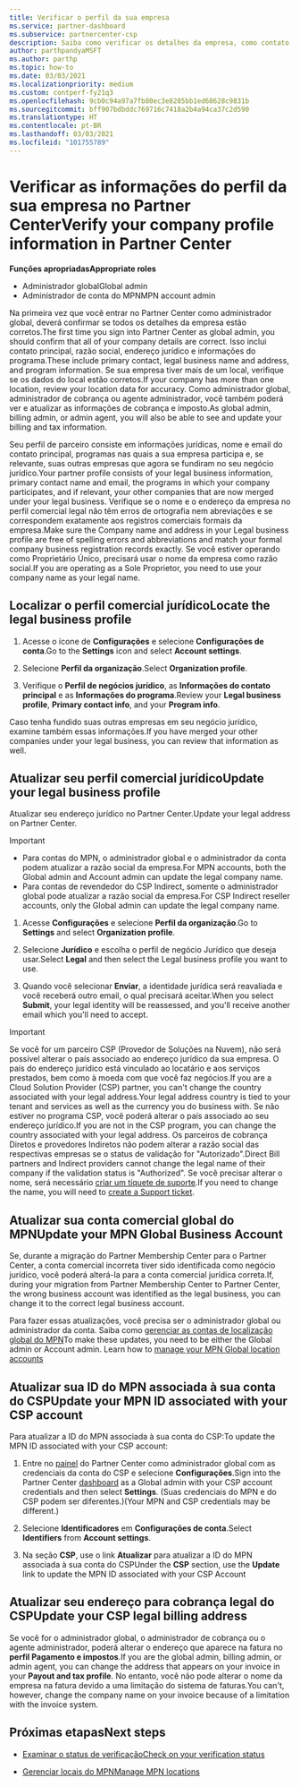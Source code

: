 ```yaml
---
title: Verificar o perfil da sua empresa
ms.service: partner-dashboard
ms.subservice: partnercenter-csp
description: Saiba como verificar os detalhes da empresa, como contato principal, endereço e informações do programa. Você também pode atualizar seus endereços jurídico e para cobrança.
author: parthpandyaMSFT
ms.author: parthp
ms.topic: how-to
ms.date: 03/03/2021
ms.localizationpriority: medium
ms.custom: contperf-fy21q3
ms.openlocfilehash: 9cb0c94a97a7fb80ec3e8285bb1ed68628c9831b
ms.sourcegitcommit: bff907bdbddc769716c7418a2b4a94ca37c2d590
ms.translationtype: HT
ms.contentlocale: pt-BR
ms.lasthandoff: 03/03/2021
ms.locfileid: "101755789"
---
```

# <a name="verify-your-company-profile-information-in-partner-center"></a><span data-ttu-id="5df64-104">Verificar as informações do perfil da sua empresa no Partner Center</span><span class="sxs-lookup"><span data-stu-id="5df64-104">Verify your company profile information in Partner Center</span></span>

<span data-ttu-id="5df64-105">**Funções apropriadas**</span><span class="sxs-lookup"><span data-stu-id="5df64-105">**Appropriate roles**</span></span>

- <span data-ttu-id="5df64-106">Administrador global</span><span class="sxs-lookup"><span data-stu-id="5df64-106">Global admin</span></span>
- <span data-ttu-id="5df64-107">Administrador de conta do MPN</span><span class="sxs-lookup"><span data-stu-id="5df64-107">MPN account admin</span></span>

<span data-ttu-id="5df64-108">Na primeira vez que você entrar no Partner Center como administrador global, deverá confirmar se todos os detalhes da empresa estão corretos.</span><span class="sxs-lookup"><span data-stu-id="5df64-108">The first time you sign into Partner Center as global admin, you should confirm that all of your company details are correct.</span></span> <span data-ttu-id="5df64-109">Isso inclui contato principal, razão social, endereço jurídico e informações do programa.</span><span class="sxs-lookup"><span data-stu-id="5df64-109">These include primary contact, legal business name and address, and program information.</span></span> <span data-ttu-id="5df64-110">Se sua empresa tiver mais de um local, verifique se os dados do local estão corretos.</span><span class="sxs-lookup"><span data-stu-id="5df64-110">If your company has more than one location, review your location data for accuracy.</span></span> <span data-ttu-id="5df64-111">Como administrador global, administrador de cobrança ou agente administrador, você também poderá ver e atualizar as informações de cobrança e imposto.</span><span class="sxs-lookup"><span data-stu-id="5df64-111">As global admin, billing admin, or admin agent, you will also be able to see and update your billing and tax information.</span></span>

<span data-ttu-id="5df64-112">Seu perfil de parceiro consiste em informações jurídicas, nome e email do contato principal, programas nas quais a sua empresa participa e, se relevante, suas outras empresas que agora se fundiram no seu negócio jurídico.</span><span class="sxs-lookup"><span data-stu-id="5df64-112">Your partner profile consists of your legal business information, primary contact name and email, the programs in which your company participates, and if relevant, your other companies that are now merged under your legal business.</span></span> <span data-ttu-id="5df64-113">Verifique se o nome e o endereço da empresa no perfil comercial legal não têm erros de ortografia nem abreviações e se correspondem exatamente aos registros comerciais formais da empresa.</span><span class="sxs-lookup"><span data-stu-id="5df64-113">Make sure the Company name and address in your Legal business profile are free of spelling errors and abbreviations and match your formal company business registration records exactly.</span></span> <span data-ttu-id="5df64-114">Se você estiver operando como Proprietário Único, precisará usar o nome da empresa como razão social.</span><span class="sxs-lookup"><span data-stu-id="5df64-114">If you are operating as a Sole Proprietor, you need to use your company name as your legal name.</span></span>



## <a name="locate-the-legal-business-profile"></a><span data-ttu-id="5df64-115">Localizar o perfil comercial jurídico</span><span class="sxs-lookup"><span data-stu-id="5df64-115">Locate the legal business profile</span></span>

1. <span data-ttu-id="5df64-116">Acesse o ícone de **Configurações** e selecione **Configurações de conta**.</span><span class="sxs-lookup"><span data-stu-id="5df64-116">Go to the **Settings** icon and select **Account settings**.</span></span>
 
1. <span data-ttu-id="5df64-117">Selecione **Perfil da organização**.</span><span class="sxs-lookup"><span data-stu-id="5df64-117">Select **Organization profile**.</span></span> 

2. <span data-ttu-id="5df64-118">Verifique o **Perfil de negócios jurídico**, as **Informações do contato principal** e as **Informações do programa**.</span><span class="sxs-lookup"><span data-stu-id="5df64-118">Review your **Legal business profile**, **Primary contact info**, and your **Program info**.</span></span>

<span data-ttu-id="5df64-119">Caso tenha fundido suas outras empresas em seu negócio jurídico, examine também essas informações.</span><span class="sxs-lookup"><span data-stu-id="5df64-119">If you have merged your other companies under your legal business, you can review that information as well.</span></span> 

## <a name="update-your-legal-business-profile"></a><span data-ttu-id="5df64-120">Atualizar seu perfil comercial jurídico</span><span class="sxs-lookup"><span data-stu-id="5df64-120">Update your legal business profile</span></span>

<span data-ttu-id="5df64-121">Atualizar seu endereço jurídico no Partner Center.</span><span class="sxs-lookup"><span data-stu-id="5df64-121">Update your legal address on Partner Center.</span></span>

>[!Important]
>- <span data-ttu-id="5df64-122">Para contas do MPN, o administrador global e o administrador da conta podem atualizar a razão social da empresa.</span><span class="sxs-lookup"><span data-stu-id="5df64-122">For MPN accounts, both the Global admin and Account admin can update the legal company name.</span></span>
>- <span data-ttu-id="5df64-123">Para contas de revendedor do CSP Indirect, somente o administrador global pode atualizar a razão social da empresa.</span><span class="sxs-lookup"><span data-stu-id="5df64-123">For CSP Indirect reseller accounts, only the Global admin can update the legal company name.</span></span> 

1. <span data-ttu-id="5df64-124">Acesse **Configurações** e selecione **Perfil da organização**.</span><span class="sxs-lookup"><span data-stu-id="5df64-124">Go to **Settings** and select **Organization profile**.</span></span>

2. <span data-ttu-id="5df64-125">Selecione **Jurídico** e escolha o perfil de negócio Jurídico que deseja usar.</span><span class="sxs-lookup"><span data-stu-id="5df64-125">Select **Legal**  and then select the Legal business profile you want to use.</span></span>
 
1. <span data-ttu-id="5df64-126">Quando você selecionar **Enviar**, a identidade jurídica será reavaliada e você receberá outro email, o qual precisará aceitar.</span><span class="sxs-lookup"><span data-stu-id="5df64-126">When you select **Submit**, your legal identity will be reassessed, and you'll receive another email which you'll need to accept.</span></span>

>[!Important]
><span data-ttu-id="5df64-127">Se você for um parceiro CSP (Provedor de Soluções na Nuvem), não será possível alterar o país associado ao endereço jurídico da sua empresa. O país do endereço jurídico está vinculado ao locatário e aos serviços prestados, bem como à moeda com que você faz negócios.</span><span class="sxs-lookup"><span data-stu-id="5df64-127">If you are a Cloud Solution Provider (CSP) partner, you can't change the country associated with your legal address.Your legal address country is tied to your tenant and services as well as the currency you do business with.</span></span> <span data-ttu-id="5df64-128">Se não estiver no programa CSP, você poderá alterar o país associado ao seu endereço jurídico.</span><span class="sxs-lookup"><span data-stu-id="5df64-128">If you are not in the CSP program, you can change the country associated with your legal address.</span></span> <span data-ttu-id="5df64-129">Os parceiros de cobrança Diretos e provedores Indiretos não podem alterar a razão social das respectivas empresas se o status de validação for "Autorizado".</span><span class="sxs-lookup"><span data-stu-id="5df64-129">Direct Bill partners and Indirect providers cannot change the legal name of their company if the validation status is "Authorized".</span></span> <span data-ttu-id="5df64-130">Se você precisar alterar o nome, será necessário [criar um tíquete de suporte](https://partner.microsoft.com/dashboard/support/servicerequests/create?stage=2&topicid=eb74583c-61b3-2124-bffc-00920e0ae772).</span><span class="sxs-lookup"><span data-stu-id="5df64-130">If you need to change the name, you will need to [create a Support ticket](https://partner.microsoft.com/dashboard/support/servicerequests/create?stage=2&topicid=eb74583c-61b3-2124-bffc-00920e0ae772).</span></span>



## <a name="update-your-mpn-global-business-account"></a><span data-ttu-id="5df64-131">Atualizar sua conta comercial global do MPN</span><span class="sxs-lookup"><span data-stu-id="5df64-131">Update your MPN Global Business Account</span></span>

<span data-ttu-id="5df64-132">Se, durante a migração do Partner Membership Center para o Partner Center, a conta comercial incorreta tiver sido identificada como negócio jurídico, você poderá alterá-la para a conta comercial jurídica correta.</span><span class="sxs-lookup"><span data-stu-id="5df64-132">If, during your migration from Partner Membership Center to Partner Center, the wrong business account was identified as the legal business, you can change it to the correct legal business account.</span></span>

<span data-ttu-id="5df64-133">Para fazer essas atualizações, você precisa ser o administrador global ou administrador da conta. Saiba como [gerenciar as contas de localização global do MPN](manage-locations.md)</span><span class="sxs-lookup"><span data-stu-id="5df64-133">To make these updates, you need to be either the Global admin or Account admin. Learn how to [manage your MPN Global location accounts](manage-locations.md)</span></span>


## <a name="update-your-mpn-id-associated-with-your-csp-account"></a><span data-ttu-id="5df64-134">Atualizar sua ID do MPN associada à sua conta do CSP</span><span class="sxs-lookup"><span data-stu-id="5df64-134">Update your MPN ID associated with your CSP account</span></span>

<span data-ttu-id="5df64-135">Para atualizar a ID do MPN associada à sua conta do CSP:</span><span class="sxs-lookup"><span data-stu-id="5df64-135">To update the MPN ID associated with your CSP account:</span></span>

1. <span data-ttu-id="5df64-136">Entre no [painel](https://partner.microsoft.com/en-us/dashboard/home) do Partner Center como administrador global com as credenciais da conta do CSP e selecione **Configurações**.</span><span class="sxs-lookup"><span data-stu-id="5df64-136">Sign into the Partner Center [dashboard](https://partner.microsoft.com/en-us/dashboard/home) as a Global admin with your CSP account credentials and then select **Settings**.</span></span> <span data-ttu-id="5df64-137">(Suas credenciais do MPN e do CSP podem ser diferentes.)</span><span class="sxs-lookup"><span data-stu-id="5df64-137">(Your MPN and CSP credentials may be different.)</span></span>
 
1. <span data-ttu-id="5df64-138">Selecione **Identificadores** em **Configurações de conta**.</span><span class="sxs-lookup"><span data-stu-id="5df64-138">Select **Identifiers** from **Account settings**.</span></span>

1. <span data-ttu-id="5df64-139">Na seção **CSP**, use o link **Atualizar** para atualizar a ID do MPN associada à sua conta do CSP</span><span class="sxs-lookup"><span data-stu-id="5df64-139">Under the **CSP** section, use the **Update** link to update the MPN ID associated with your CSP Account</span></span> 


## <a name="update-your-csp-legal-billing-address"></a><span data-ttu-id="5df64-140">Atualizar seu endereço para cobrança legal do CSP</span><span class="sxs-lookup"><span data-stu-id="5df64-140">Update your CSP legal billing address</span></span>

<span data-ttu-id="5df64-141">Se você for o administrador global, o administrador de cobrança ou o agente administrador, poderá alterar o endereço que aparece na fatura no **perfil Pagamento e impostos**.</span><span class="sxs-lookup"><span data-stu-id="5df64-141">If you are the global admin, billing admin, or admin agent, you can change the address that appears on your invoice in your **Payout and tax profile**.</span></span> <span data-ttu-id="5df64-142">No entanto, você não pode alterar o nome da empresa na fatura devido a uma limitação do sistema de faturas.</span><span class="sxs-lookup"><span data-stu-id="5df64-142">You can't, however, change the company name on your invoice because of a limitation with the invoice system.</span></span>



## <a name="next-steps"></a><span data-ttu-id="5df64-143">Próximas etapas</span><span class="sxs-lookup"><span data-stu-id="5df64-143">Next steps</span></span>

- [<span data-ttu-id="5df64-144">Examinar o status de verificação</span><span class="sxs-lookup"><span data-stu-id="5df64-144">Check on your verification status</span></span>](verification-responses.md)

- [<span data-ttu-id="5df64-145">Gerenciar locais do MPN</span><span class="sxs-lookup"><span data-stu-id="5df64-145">Manage MPN locations</span></span>](manage-locations.md)

